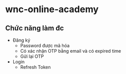 # wnc-online-academy
## Chức năng làm đc
- Đăng ký
  - Password được mã hóa
  - Có xác nhận OTP bằng email và có expired time
  - Gửi lại OTP
- Login
  - Refresh Token
